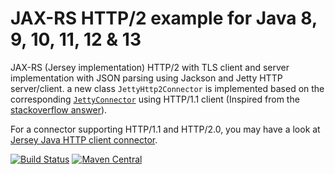 # JAX-RS HTTP/2 example for Java **8**, 9, 10, **11**, 12 & 13
JAX-RS (Jersey implementation) HTTP/2 with TLS client and server implementation with JSON parsing using Jackson and Jetty HTTP server/client.
a new class `JettyHttp2Connector` is implemented based on the corresponding [`JettyConnector`](https://github.com/eclipse-ee4j/jersey/blob/master/connectors/jetty-connector/src/main/java/org/glassfish/jersey/jetty/connector/JettyConnectorProvider.java)  using HTTP/1.1 client 
(Inspired from the [stackoverflow answer](https://stackoverflow.com/a/40289767/1630604)).

For a connector supporting HTTP/1.1 and HTTP/2.0, you may have a look at [Jersey Java HTTP client connector](https://github.com/nhenneaux/jersey-httpclient-connector).

[![Build Status](https://travis-ci.org/nhenneaux/jersey-http2-jetty-connector.svg?branch=master)](https://travis-ci.org/nhenneaux/jersey-http2-jetty-connector)
[![Maven Central](https://maven-badges.herokuapp.com/maven-central/com.github.nhenneaux.jersey.jetty.http2/jersey-http2-jetty/badge.svg)](https://maven-badges.herokuapp.com/maven-central/com.github.nhenneaux.jersey.jetty.http2/jersey-http2-jetty)

